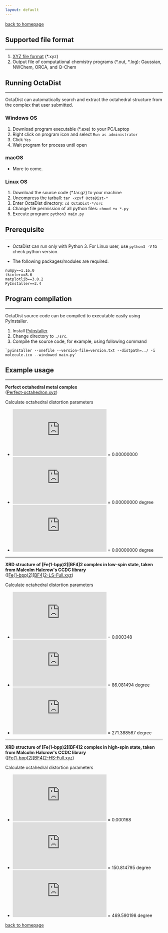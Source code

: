 ```yaml
---
layout: default
---
```

[back to homepage](./)

## Supported file format
***
1. [XYZ file format](https://en.wikipedia.org/wiki/XYZ_file_format) (*.xyz)
2. Output file of computational chemistry programs (*.out, *.log): Gaussian, NWChem, ORCA, and Q-Chem

## Running OctaDist
***
OctaDist can automatically search and extract the octahedral structure from the complex that user submitted.

### Windows OS
1. Download program executable (*.exe) to your PC/Laptop
2. Right click on program icon and select `Run as administrator`
3. Click `Yes`
4. Wait program for process until open

### macOS
- More to come.

### Linux OS
1. Download the source code (*.tar.gz) to your machine
2. Uncompress the tarball: `tar -xzvf OctaDist-*`
3. Enter OctaDist directory: `cd OctaDist-*/src`
4. Change file permission of all python files: `chmod +x *.py`
5. Execute program: `python3 main.py`

## Prerequisite
***
- OctaDist can run only with Python 3. For Linux user, use `python3 -V` to check python version.

- The following packages/modules are required.
```
numpy==1.16.0
tkinter==8.6
matplotlib==3.0.2
PyInstaller==3.4
```

## Program compilation
***
OctaDist source code can be compiled to executable easily using PyInstaller.
1. Install [PyInstaller](https://www.pyinstaller.org/)
2. Change directory to `./src`.
3. Compile the source code, for example, using following command
```
`pyinstaller --onefile --version-file=version.txt --distpath=../ -i molecule.ico --windowed main.py`
```

## Example usage
***
**Perfect octahedral metal complex** <br/>
([Perfect-octahedron.xyz](https://raw.githubusercontent.com/OctaDist/OctaDist/master/test/Perfect-octahedron.xyz))

Calculate octahedral distortion parameters

- ![](https://latex.codecogs.com/svg.Latex?%5CDelta) = 0.00000000
- ![](https://latex.codecogs.com/svg.Latex?%5CSigma) = 0.00000000 degree
- ![](https://latex.codecogs.com/svg.Latex?%5CTheta) = 0.00000000 degree

---

**XRD structure of [Fe(1-bpp)2][BF4]2 complex in low-spin state, taken from Malcolm Halcrow's CCDC library** <br/>
([[Fe(1-bpp)2][BF4]2-LS-Full.xyz](https://raw.githubusercontent.com/OctaDist/OctaDist/master/test/%5BFe(1-bpp)2%5D%5BBF4%5D2-LS-Full.xyz))

Calculate octahedral distortion parameters
- ![](https://latex.codecogs.com/svg.Latex?%5CDelta) = 0.000348
- ![](https://latex.codecogs.com/svg.Latex?%5CSigma) = 86.081494 degree
- ![](https://latex.codecogs.com/svg.Latex?%5CTheta) = 271.388567 degree

---

**XRD structure of [Fe(1-bpp)2][BF4]2 complex in high-spin state, taken from Malcolm Halcrow's CCDC library** <br/>
([[Fe(1-bpp)2][BF4]2-HS-Full.xyz](https://raw.githubusercontent.com/OctaDist/OctaDist/master/test/%5BFe(1-bpp)2%5D%5BBF4%5D2-HS-Full.xyz))

Calculate octahedral distortion parameters
- ![](https://latex.codecogs.com/svg.Latex?%5CDelta) = 0.000168
- ![](https://latex.codecogs.com/svg.Latex?%5CSigma) = 150.814795 degree
- ![](https://latex.codecogs.com/svg.Latex?%5CTheta) = 469.590198 degree

[back to homepage](./)
